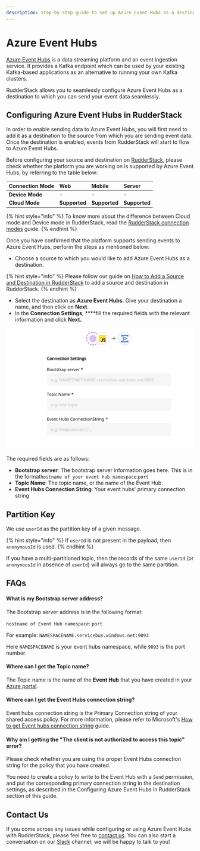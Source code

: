 ```yaml
---
description: Step-by-step guide to set up Azure Event Hubs as a destination in RudderStack
---
```


# Azure Event Hubs

[Azure Event Hubs](https://docs.microsoft.com/en-us/azure/event-hubs/) is a data streaming platform and an event ingestion service. It provides a Kafka endpoint which can be used by your existing Kafka-based applications as an alternative to running your own Kafka clusters.

RudderStack allows you to seamlessly configure Azure Event Hubs as a destination to which you can send your event data seamlessly.

## Configuring Azure Event Hubs in RudderStack

In order to enable sending data to Azure Event Hubs, you will first need to add it as a destination to the source from which you are sending event data. Once the destination is enabled, events from RudderStack will start to flow to Azure Event Hubs. 

Before configuring your source and destination on [RudderStack](https://app.rudderstack.com/), please check whether the platform you are working on is supported by Azure Event Hubs, by referring to the table below:

| **Connection Mode** | **Web** | **Mobile** | **Server** |
| :--- | :--- | :--- | :--- |
| **Device Mode** | - | - | - |
| **Cloud Mode** | **Supported** | **Supported** | **Supported** |

{% hint style="info" %}
 To know more about the difference between Cloud mode and Device mode in RudderStack, read the [RudderStack connection modes](https://docs.rudderstack.com/get-started/rudderstack-connection-modes) guide.
{% endhint %}

Once you have confirmed that the platform supports sending events to Azure Event Hubs, perform the steps as mentioned below:

* Choose a source to which you would like to add Azure Event Hubs as a destination.

{% hint style="info" %}
Please follow our guide on [How to Add a Source and Destination in RudderStack](https://docs.rudderstack.com/how-to-guides/adding-source-and-destination-rudderstack) to add a source and destination in RudderStack.
{% endhint %}

* Select the destination as **Azure Event Hubs**. Give your destination a name, and then click on **Next**.
* In the **Connection Settings**, ****fill the required fields with the relevant information and click **Next.**

![Azure Event Hubs Connection Settings](../.gitbook/assets/image%20%28100%29%20%281%29%20%281%29%20%281%29%20%281%29.png)

The required fields are as follows:

* **Bootstrap server**: The bootstrap server information goes here. This is in the format`hostname of your event hub namespace`:`port`
* **Topic Name**: The topic name, or the name of the Event Hub.
* **Event Hubs Connection String**: Your event hubs' primary connection string

## Partition Key

We use `userId` as the partition key of a given message. 

{% hint style="info" %}
If `userId` is not present in the payload, then `anonymousId` is used.
{% endhint %}

If you have a multi-partitioned topic, then the records of the same `userId` \(or `anonymousId` in absence of `userId`\) will always go to the same partition.

## FAQs

#### **What is my Bootstrap server address?**

The Bootstrap server address is in the following format:

`hostname of Event Hub namespace`: `port`

For example:  `NAMESPACENAME.servicebus.windows.net:9093` 

Here `NAMESPACENAME` is your event hubs namespace, while `9093` is the port number.

#### **Where can I get the Topic name?**

The Topic name is the name of the **Event Hub** that you have created in your [Azure portal](https://portal.azure.com).

#### **Where can I get the Event Hubs connection string?**

Event hubs connection string is the Primary Connection string of your shared access policy. For more information, please refer to Microsoft's [How to get Event hubs connection string](https://docs.microsoft.com/en-us/azure/event-hubs/event-hubs-get-connection-string) guide. 

#### **Why am I getting the "The client is not authorized to access this topic" error?**

Please check whether you are using the proper Event Hubs connection string for the policy that you have created. 

You need to create a policy to write to the Event Hub with a `Send` permission, and put the corresponding primary connection string in the destination settings, as described in the Configuring Azure Event Hubs in RudderStack section of this guide.

## Contact Us

If you come across any issues while configuring or using Azure Event Hubs with RudderStack, please feel free to [contact us](mailto:%20contact@rudderstack.com). You can also start a conversation on our [Slack](https://resources.rudderstack.com/join-rudderstack-slack) channel; we will be happy to talk to you!

